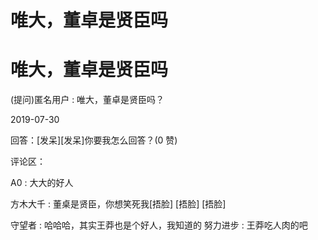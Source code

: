 # 唯大，董卓是贤臣吗

# 唯大，董卓是贤臣吗

(提问)匿名用户 : 唯大，董卓是贤臣吗？

2019-07-30

回答：[发呆][发呆]你要我怎么回答？(0 赞)

评论区：

A0 : 大大的好人

方木大千 : 董桌是贤臣，你想笑死我[捂脸] [捂脸] [捂脸]

守望者 : 哈哈哈，其实王莽也是个好人，我知道的 努力进步 : 王莽吃人肉的吧